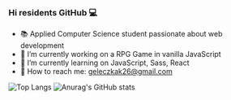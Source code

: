 ### Hi residents GitHub 💻

- 📚 Applied Computer Science student passionate about web development 
- 🔭 I’m currently working on a RPG Game in vanilla JavaScript
- 🌱 I’m currently learning on JavaScript, Sass, React
- 📧 How to reach me: geleczkak26@gmail.com

![Top Langs](https://github-readme-stats.vercel.app/api/top-langs/?username=KetrinZireael&theme=react)
![Anurag's GitHub stats](https://github-readme-stats.vercel.app/api?username=KetrinZireael&theme=react&show_icons=true)
